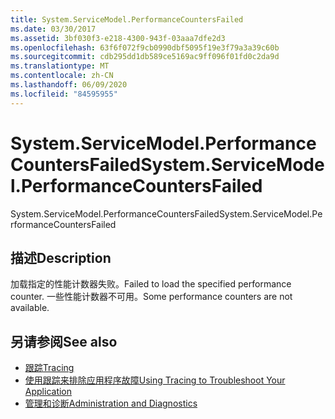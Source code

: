 ```yaml
---
title: System.ServiceModel.PerformanceCountersFailed
ms.date: 03/30/2017
ms.assetid: 3bf030f3-e218-4300-943f-03aaa7dfe2d3
ms.openlocfilehash: 63f6f072f9cb0990dbf5095f19e3f79a3a39c60b
ms.sourcegitcommit: cdb295dd1db589ce5169ac9ff096f01fd0c2da9d
ms.translationtype: MT
ms.contentlocale: zh-CN
ms.lasthandoff: 06/09/2020
ms.locfileid: "84595955"
---
```

# <a name="systemservicemodelperformancecountersfailed"></a><span data-ttu-id="47c78-102">System.ServiceModel.PerformanceCountersFailed</span><span class="sxs-lookup"><span data-stu-id="47c78-102">System.ServiceModel.PerformanceCountersFailed</span></span>
<span data-ttu-id="47c78-103">System.ServiceModel.PerformanceCountersFailed</span><span class="sxs-lookup"><span data-stu-id="47c78-103">System.ServiceModel.PerformanceCountersFailed</span></span>  
  
## <a name="description"></a><span data-ttu-id="47c78-104">描述</span><span class="sxs-lookup"><span data-stu-id="47c78-104">Description</span></span>  
 <span data-ttu-id="47c78-105">加载指定的性能计数器失败。</span><span class="sxs-lookup"><span data-stu-id="47c78-105">Failed to load the specified performance counter.</span></span> <span data-ttu-id="47c78-106">一些性能计数器不可用。</span><span class="sxs-lookup"><span data-stu-id="47c78-106">Some performance counters are not available.</span></span>  
  
## <a name="see-also"></a><span data-ttu-id="47c78-107">另请参阅</span><span class="sxs-lookup"><span data-stu-id="47c78-107">See also</span></span>

- [<span data-ttu-id="47c78-108">跟踪</span><span class="sxs-lookup"><span data-stu-id="47c78-108">Tracing</span></span>](index.md)
- [<span data-ttu-id="47c78-109">使用跟踪来排除应用程序故障</span><span class="sxs-lookup"><span data-stu-id="47c78-109">Using Tracing to Troubleshoot Your Application</span></span>](using-tracing-to-troubleshoot-your-application.md)
- [<span data-ttu-id="47c78-110">管理和诊断</span><span class="sxs-lookup"><span data-stu-id="47c78-110">Administration and Diagnostics</span></span>](../index.md)
